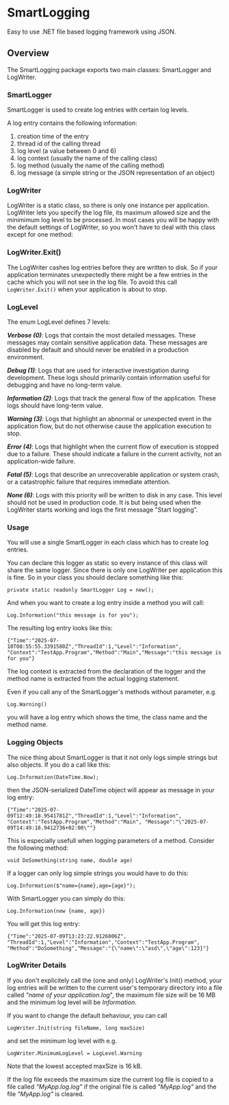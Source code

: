 # SmartLogging
Easy to use .NET file based logging framework using JSON.

## Overview
The SmartLogging package exports two main classes: SmartLogger and LogWriter.

### SmartLogger
SmartLogger is used to create log entries with certain log levels.

A log entry contains the following information:

1. creation time of the entry
2. thread id of the calling thread
3. log level (a value between 0 and 6)
4. log context (usually the name of the calling class)
5. log method (usually the name of the calling method)
6. log message (a simple string or the JSON representation of an object)

### LogWriter
LogWriter is a static class, so there is only one instance per application. 
LogWriter lets you specify the log file, its maximum allowed size and the minimimum
log level to be processed. In most cases you will be happy with the default settings
of LogWriter, so you won't have to deal with this class except for one method:

### LogWriter.Exit()

The LogWriter cashes log entries before they are written to disk. So if your
application terminates unexpectedly there might be a few entries in the cache
which you will not see in the log file. To avoid this call `LogWriter.Exit()`
when your application is about to stop.

### LogLevel
The enum LogLevel defines 7 levels:

***Verbose (0)***: Logs that contain the most detailed messages. These messages may 
contain sensitive application data. These messages are disabled by default and 
should never be enabled in a production environment.

***Debug (1)***: Logs that are used for interactive investigation during development. 
These logs should primarily contain information useful for debugging and have 
no long-term value.

***Information (2)***: Logs that track the general flow of the application. These 
logs should have long-term value.

***Warning (3)***: Logs that highlight an abnormal or unexpected event in the 
application flow, but do not otherwise cause the application execution to stop.

***Error (4)***: Logs that highlight when the current flow of execution is stopped due 
to a failure. These should indicate a failure in the current activity, not an 
application-wide failure.

***Fatal (5)***: Logs that describe an unrecoverable application or system crash, or a 
catastrophic failure that requires immediate attention.

***None (6)***: Logs with this priority will be written to disk in any case. This level 
should not be used in production code. It is but being used when the LogWriter 
starts working and logs the first message "Start logging".

### Usage
You will use a single SmartLogger in each class which has to create log entries.

You can declare this logger as static so every instance of this class will share
the same logger. Since there is only one LogWriter per application this is fine. 
So in your class you should declare something like this:

`private static readonly SmartLogger Log = new();`

And when you want to create a log entry inside a method you will call:

`Log.Information("this message is for you");`

The resulting log entry looks like this:

`{"Time":"2025-07-10T08:55:55.3391580Z","ThreadId":1,"Level":"Information",
"Context":"TestApp.Program","Method":"Main","Message":"this message is for you"}`

The log context is extracted from the declaration of the logger 
and the method name is extracted from the actual logging statement.

Even if you call any of the SmartLogger's methods without parameter, e.g.

`Log.Warning()`

you will have a log entry which shows the time, the class name and the method name.

### Logging Objects
The nice thing about SmartLogger is that it not only logs simple strings but also 
objects. If you do a call like this:

`Log.Information(DateTime.Now);`

then the JSON-serialized DateTime object will appear as message in your log entry:

`{"Time":"2025-07-09T12:49:18.9541781Z","ThreadId":1,"Level":"Information",
"Context":"TestApp.Program","Method":"Main",
"Message":"\"2025-07-09T14:49:18.9412736+02:00\""}`

This is especially usefull when logging parameters of a method.
Consider the following method:

`void DoSomething(string name, double age)`

If a logger can only log simple strings you would have to do this:

`Log.Information($"name={name},age={age}");`

With SmartLogger you can simply do this:

`Log.Information(new {name, age})`

You will get this log entry:

`{"Time":"2025-07-09T13:23:22.9126806Z",
"ThreadId":1,"Level":"Information","Context":"TestApp.Program",
"Method":"DoSomething","Message":"{\"name\":\"asd\",\"age\":123}"}`

### LogWriter Details
If you don't explicitely call the (one and only) LogWriter's Init() method,
your log entries will be written to the current user's temporary directory 
into a file called *"name of your application.log*", the maximum file size 
will be 16 MB and the minimum log level will be *Information*.

If you want to change the default behaviour, you can call

`LogWriter.Init(string fileName, long maxSize)`

and set the minimum log level with e.g.

`LogWriter.MinimumLogLevel = LogLevel.Warning`

Note that the lowest accepted maxSize is 16 kB.

If the log file exceeds the maximum size the current log file is copied to a 
file called *"MyApp.log.log"* if the original file is called *"MyApp.log"* 
and the file *"MyApp.log"* is cleared.
